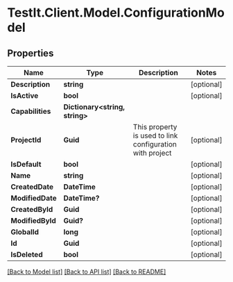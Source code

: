 # TestIt.Client.Model.ConfigurationModel

## Properties

Name | Type | Description | Notes
------------ | ------------- | ------------- | -------------
**Description** | **string** |  | [optional] 
**IsActive** | **bool** |  | [optional] 
**Capabilities** | **Dictionary&lt;string, string&gt;** |  | 
**ProjectId** | **Guid** | This property is used to link configuration with project | [optional] 
**IsDefault** | **bool** |  | [optional] 
**Name** | **string** |  | [optional] 
**CreatedDate** | **DateTime** |  | [optional] 
**ModifiedDate** | **DateTime?** |  | [optional] 
**CreatedById** | **Guid** |  | [optional] 
**ModifiedById** | **Guid?** |  | [optional] 
**GlobalId** | **long** |  | [optional] 
**Id** | **Guid** |  | [optional] 
**IsDeleted** | **bool** |  | [optional] 

[[Back to Model list]](../README.md#documentation-for-models) [[Back to API list]](../README.md#documentation-for-api-endpoints) [[Back to README]](../README.md)

